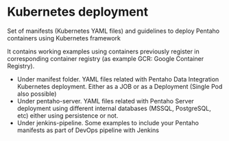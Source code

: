 # Kubernetes deployment
Set of manifests (Kubernetes YAML files) and guidelines to deploy Pentaho containers using Kubernetes framework

It contains working examples using containers previously register in corresponding container registry (as example GCR: Google Container Registry).

- Under manifest folder. YAML files related with Pentaho Data Integration Kubernetes deployment. Either as a JOB or as a Deployment (Single Pod also possible)
- Under pentaho-server. YAML files related with Pentaho Server deployment using different internal databases (MSSQL, PostgreSQL, etc) either using persistence or not.
- Under jenkins-pipeline. Some examples to include your Pentaho manifests as part of DevOps pipeline with Jenkins

